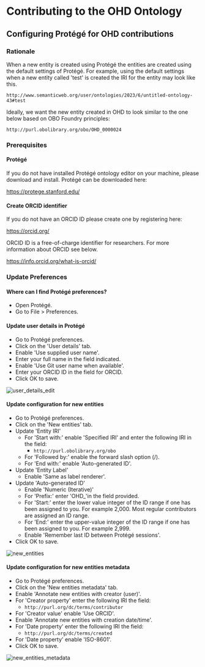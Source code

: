 # Contributing to the OHD Ontology
## Configuring Protégé for OHD contributions

### Rationale
When a new entity is created using Protégé the entities are created using the default settings of Protégé. For example, using the default settings when a new entity called 'test' is created the IRI for the entity may look like this.

`http://www.semanticweb.org/user/ontologies/2023/6/untitled-ontology-43#test`

Ideally, we want the new entity created in OHD to look similar to the one below based on OBO Foundry principles:

`http://purl.obolibrary.org/obo/OHD_0000024`

### Prerequisites
#### Protégé
If you do not have installed Protégé ontology editor on your machine, please download and install. Protégé can be downloaded here:

https://protege.stanford.edu/

#### Create ORCID identifier
If you do not have an ORCID ID please create one by registering here:

https://orcid.org/

ORCID ID is a free-of-charge identifier for researchers. For more information about ORCID see below.

https://info.orcid.org/what-is-orcid/

### Update Preferences

#### Where can I find Protégé preferences?
- Open Protégé.
- Go to File > Preferences.

#### Update user details in Protégé
- Go to Protégé preferences.
- Click on the 'User details' tab.
- Enable 'Use supplied user name'.
- Enter your full name in the field indicated.
- Enable 'Use Git user name when available'.
- Enter your ORCID ID in the field for ORCID.
- Click OK to save.

![user_details_edit](https://github.com/oral-health-and-disease-ontologies/ohd-ontology/assets/47677575/8e452096-f685-4066-9d04-f0417451c456)

#### Update configuration for new entities
- Go to Protégé preferences.
- Click on the 'New entities' tab.
- Update 'Entity IRI'
  - For 'Start with:' enable 'Specified IRI' and enter the following IRI in the field:
    - `http://purl.obolibrary.org/obo`
  - For 'Followed by:' enable the forward slash option (/).
  - For 'End with:' enable 'Auto-generated ID'.
- Update 'Entity Label'
  - Enable 'Same as label renderer'. 
- Update 'Auto-generated ID'
  - Enable 'Numeric (Iterative)'
  - For 'Prefix:' enter 'OHD_'in the field provided.
  - For 'Start:' enter the lower value integer of the ID range if one has been assigned to you. For example 2,000. Most regular contributors are assigned an ID range. 
  - For 'End:' enter the upper-value integer of the ID range if one has been assigned to you. For example 2,999.
  - Enable 'Remember last ID between Protégé sessions'.
- Click OK to save.

![new_entities](https://github.com/oral-health-and-disease-ontologies/ohd-ontology/assets/47677575/745d1eb1-6169-4401-bfc4-9bed8a9e2bf9)

#### Update configuration for new entities metadata
- Go to Protégé preferences.
- Click on the 'New entities metadata' tab.
- Enable 'Annotate new entities with creator (user)'.
- For 'Creator property' enter the following IRI the field:
  - `http://purl.org/dc/terms/contributor`
- For 'Creator value' enable 'Use ORCID'.
- Enable 'Annotate new entities with creation date/time'. 
- For 'Date property' enter the following IRI the field:
  - `http://purl.org/dc/terms/created`
- For 'Date property' enable 'ISO-8601'.
- Click OK to save.


![new_entities_metadata](https://github.com/oral-health-and-disease-ontologies/ohd-ontology/assets/47677575/74d66507-de94-471e-81cc-959caddcff82)


